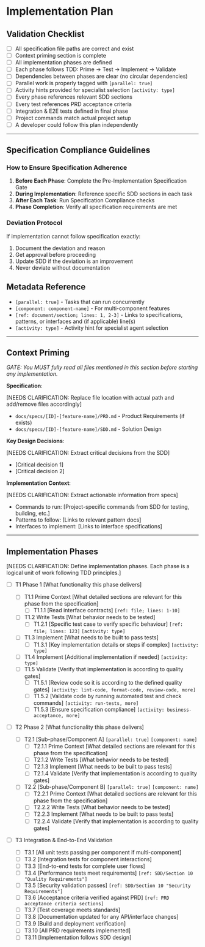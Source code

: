 # Implementation Plan

## Validation Checklist

- [ ] All specification file paths are correct and exist
- [ ] Context priming section is complete
- [ ] All implementation phases are defined
- [ ] Each phase follows TDD: Prime → Test → Implement → Validate
- [ ] Dependencies between phases are clear (no circular dependencies)
- [ ] Parallel work is properly tagged with `[parallel: true]`
- [ ] Activity hints provided for specialist selection `[activity: type]`
- [ ] Every phase references relevant SDD sections
- [ ] Every test references PRD acceptance criteria
- [ ] Integration & E2E tests defined in final phase
- [ ] Project commands match actual project setup
- [ ] A developer could follow this plan independently

---

## Specification Compliance Guidelines

### How to Ensure Specification Adherence

1. **Before Each Phase**: Complete the Pre-Implementation Specification Gate
2. **During Implementation**: Reference specific SDD sections in each task
3. **After Each Task**: Run Specification Compliance checks
4. **Phase Completion**: Verify all specification requirements are met

### Deviation Protocol

If implementation cannot follow specification exactly:
1. Document the deviation and reason
2. Get approval before proceeding
3. Update SDD if the deviation is an improvement
4. Never deviate without documentation

## Metadata Reference

- `[parallel: true]` - Tasks that can run concurrently
- `[component: component-name]` - For multi-component features
- `[ref: document/section; lines: 1, 2-3]` - Links to specifications, patterns, or interfaces and (if applicable) line(s)
- `[activity: type]` - Activity hint for specialist agent selection

---

## Context Priming

*GATE: You MUST fully read all files mentioned in this section before starting any implementation.*

**Specification**:

[NEEDS CLARIFICATION: Replace file location with actual path and add/remove files accordingly]
- `docs/specs/[ID]-[feature-name]/PRD.md` - Product Requirements (if exists)
- `docs/specs/[ID]-[feature-name]/SDD.md` - Solution Design

**Key Design Decisions**:

[NEEDS CLARIFICATION: Extract critical decisions from the SDD]
- [Critical decision 1]
- [Critical decision 2]

**Implementation Context**:

[NEEDS CLARIFICATION: Extract actionable information from specs]
- Commands to run: [Project-specific commands from SDD for testing, building, etc.]
- Patterns to follow: [Links to relevant pattern docs]
- Interfaces to implement: [Links to interface specifications]

---

## Implementation Phases

[NEEDS CLARIFICATION: Define implementation phases. Each phase is a logical unit of work following TDD principles.]

- [ ] T1 Phase 1 [What functionality this phase delivers]

    - [ ] T1.1 Prime Context [What detailed sections are relevant for this phase from the specification]
        - [ ] T1.1.1 [Read interface contracts] `[ref: file; lines: 1-10]`
    - [ ] T1.2 Write Tests [What behavior needs to be tested]
        - [ ] T1.2.1 [Specific test case to verify specific behaviour] `[ref: file; lines: 123]` `[activity: type]`
    - [ ] T1.3 Implement [What needs to be built to pass tests]
        - [ ] T1.3.1 [Key implementation details or steps if complex] `[activity: type]`
    - [ ] T1.4 Implement [Additional implementation if needed] `[activity: type]`
    - [ ] T1.5 Validate [Verify that implementation is according to quality gates]
        - [ ] T1.5.1 [Review code so it is according to the defined quality gates] `[activity: lint-code, format-code, review-code, more]`
        - [ ] T1.5.2 [Validate code by running automated test and check commands] `[activity: run-tests, more]`
        - [ ] T1.5.3 [Ensure specification compliance] `[activity: business-acceptance, more]`

- [ ] T2 Phase 2 [What functionality this phase delivers]

    - [ ] T2.1 [Sub-phase/Component A] `[parallel: true]` `[component: name]`
        - [ ] T2.1.1 Prime Context [What detailed sections are relevant for this phase from the specification]
        - [ ] T2.1.2 Write Tests [What behavior needs to be tested]
        - [ ] T2.1.3 Implement [What needs to be built to pass tests]
        - [ ] T2.1.4 Validate [Verify that implementation is according to quality gates]

    - [ ] T2.2 [Sub-phase/Component B] `[parallel: true]` `[component: name]`
        - [ ] T2.2.1 Prime Context [What detailed sections are relevant for this phase from the specification]
        - [ ] T2.2.2 Write Tests [What behavior needs to be tested]
        - [ ] T2.2.3 Implement [What needs to be built to pass tests]
        - [ ] T2.2.4 Validate [Verify that implementation is according to quality gates]

- [ ] T3 Integration & End-to-End Validation

    - [ ] T3.1 [All unit tests passing per component if multi-component]
    - [ ] T3.2 [Integration tests for component interactions]
    - [ ] T3.3 [End-to-end tests for complete user flows]
    - [ ] T3.4 [Performance tests meet requirements] `[ref: SDD/Section 10 "Quality Requirements"]`
    - [ ] T3.5 [Security validation passes] `[ref: SDD/Section 10 "Security Requirements"]`
    - [ ] T3.6 [Acceptance criteria verified against PRD] `[ref: PRD acceptance criteria sections]`
    - [ ] T3.7 [Test coverage meets standards]
    - [ ] T3.8 [Documentation updated for any API/interface changes]
    - [ ] T3.9 [Build and deployment verification]
    - [ ] T3.10 [All PRD requirements implemented]
    - [ ] T3.11 [Implementation follows SDD design]
